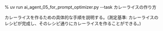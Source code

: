 % uv run ai_agent_05_for_prompt_optimizer.py --task カレーライスの作り方

カレーライスを作るための具体的な手順を説明する。(測定基準: カレーライスのレシピが完成し、そのレシピ通りにカレーライスを作ることができる。)
